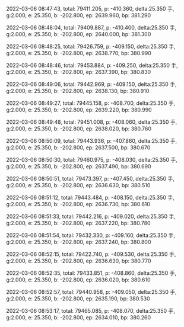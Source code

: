 2022-03-06 08:47:43, total: 79411.205, p: -410.360, delta:25.350 手, g:2.000, e: 25.350, b: -202.800, ep: 2639.960, bp: 381.290

2022-03-06 08:48:04, total: 79409.887, p: -410.400, delta:25.350 手, g:2.000, e: 25.350, b: -202.800, ep: 2640.000, bp: 381.300

2022-03-06 08:48:25, total: 79426.759, p: -409.150, delta:25.350 手, g:2.000, e: 25.350, b: -202.800, ep: 2638.770, bp: 380.990

2022-03-06 08:48:46, total: 79453.884, p: -409.250, delta:25.350 手, g:2.000, e: 25.350, b: -202.800, ep: 2637.390, bp: 380.830

2022-03-06 08:49:06, total: 79442.969, p: -409.150, delta:25.350 手, g:2.000, e: 25.350, b: -202.800, ep: 2638.130, bp: 380.910

2022-03-06 08:49:27, total: 79445.158, p: -408.700, delta:25.350 手, g:2.000, e: 25.350, b: -202.800, ep: 2639.220, bp: 380.990

2022-03-06 08:49:48, total: 79451.008, p: -408.060, delta:25.350 手, g:2.000, e: 25.350, b: -202.800, ep: 2638.020, bp: 380.760

2022-03-06 08:50:09, total: 79443.936, p: -407.860, delta:25.350 手, g:2.000, e: 25.350, b: -202.800, ep: 2637.500, bp: 380.670

2022-03-06 08:50:30, total: 79460.975, p: -408.030, delta:25.350 手, g:2.000, e: 25.350, b: -202.800, ep: 2637.490, bp: 380.690

2022-03-06 08:50:51, total: 79473.397, p: -407.450, delta:25.350 手, g:2.000, e: 25.350, b: -202.800, ep: 2636.630, bp: 380.510

2022-03-06 08:51:12, total: 79443.484, p: -408.150, delta:25.350 手, g:2.000, e: 25.350, b: -202.800, ep: 2636.730, bp: 380.610

2022-03-06 08:51:33, total: 79442.216, p: -409.020, delta:25.350 手, g:2.000, e: 25.350, b: -202.800, ep: 2637.220, bp: 380.780

2022-03-06 08:51:54, total: 79432.330, p: -409.160, delta:25.350 手, g:2.000, e: 25.350, b: -202.800, ep: 2637.240, bp: 380.800

2022-03-06 08:52:15, total: 79422.740, p: -409.530, delta:25.350 手, g:2.000, e: 25.350, b: -202.800, ep: 2636.630, bp: 380.770

2022-03-06 08:52:35, total: 79433.851, p: -408.860, delta:25.350 手, g:2.000, e: 25.350, b: -202.800, ep: 2636.020, bp: 380.610

2022-03-06 08:52:57, total: 79440.958, p: -409.050, delta:25.350 手, g:2.000, e: 25.350, b: -202.800, ep: 2635.190, bp: 380.530

2022-03-06 08:53:17, total: 79465.085, p: -408.070, delta:25.350 手, g:2.000, e: 25.350, b: -202.800, ep: 2634.010, bp: 380.260